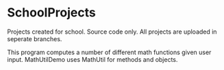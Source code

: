 # SchoolProjects
Projects created for school. Source code only. All projects are uploaded in seperate branches.

This program computes a number of different math functions given user input. MathUtilDemo uses MathUtil for methods and objects.

